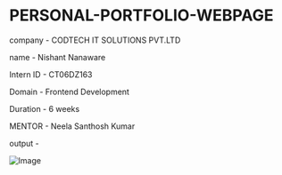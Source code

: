 # PERSONAL-PORTFOLIO-WEBPAGE

company - CODTECH IT SOLUTIONS PVT.LTD

name - Nishant Nanaware

Intern ID - CT06DZ163

Domain - Frontend Development

Duration - 6 weeks

MENTOR - Neela Santhosh Kumar

output -

![Image](https://github.com/user-attachments/assets/3bd1b053-e6d1-4f52-9870-d44c26839a59)

